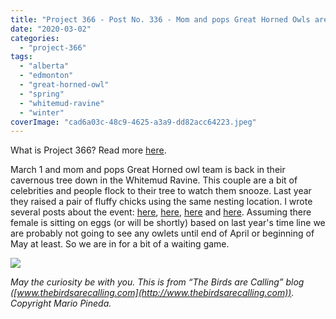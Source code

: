 ```yaml
---
title: "Project 366 - Post No. 336 - Mom and pops Great Horned Owls are back"
date: "2020-03-02"
categories: 
  - "project-366"
tags: 
  - "alberta"
  - "edmonton"
  - "great-horned-owl"
  - "spring"
  - "whitemud-ravine"
  - "winter"
coverImage: "cad6a03c-48c9-4625-a3a9-dd82acc64223.jpeg"
---
```


What is Project 366? Read more [here](https://thebirdsarecalling.com/2019/03/29/project-366/).

March 1 and mom and pops Great Horned owl team is back in their cavernous tree down in the Whitemud Ravine. This couple are a bit of celebrities and people flock to their tree to watch them snooze. Last year they raised a pair of fluffy chicks using the same nesting location. I wrote several posts about the event: [here](http://thebirdsarecalling.com/2019/04/01/project-366-post-no-004-a-celebrity-couple/), [here](http://thebirdsarecalling.com/2019/04/07/project-366-post-no-010-great-horned-owl-on-eggs/), [here](http://thebirdsarecalling.com/2019/04/29/project-366-post-no-032-great-horned-owl-family/) and [here](http://thebirdsarecalling.com/2019/05/23/project-366-post-no-056-great-horned-owl-chicks/). Assuming there female is sitting on eggs (or will be shortly) based on last year's time line we are probably not going to see any owlets until end of April or beginning of May at least. So we are in for a bit of a waiting game.

![](https://thebirdsarecallingandimustgo.files.wordpress.com/2020/03/cad6a03c-48c9-4625-a3a9-dd82acc64223.jpeg?w=1024)

_May the curiosity be with you. This is from “The Birds are Calling” blog ([www.thebirdsarecalling.com](http://www.thebirdsarecalling.com)). Copyright Mario Pineda._
